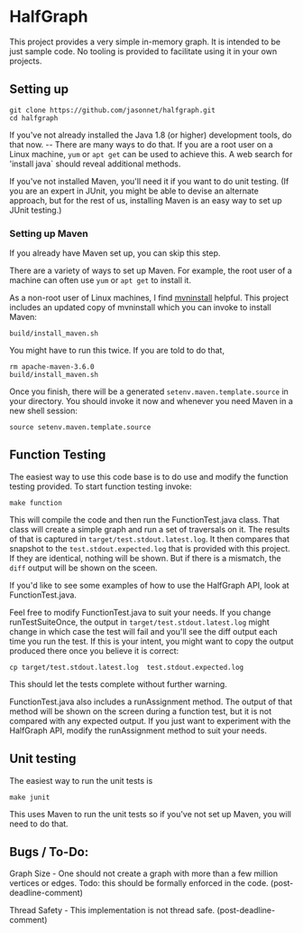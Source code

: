 # HalfGraph

This project provides a very simple in-memory graph. It is 
intended to be just sample code.  No tooling is provided to 
facilitate using it in your own projects.


## Setting up

```
git clone https://github.com/jasonnet/halfgraph.git
cd halfgraph
```    

If you've not already installed the Java 1.8 (or higher)
development tools, do that now.   -- There are many ways to 
do that.  If you are a root user on a Linux machine, `yum` or 
`apt get` can be used to achieve this.  A web search for 
'install java` should reveal additional methods.


If you've not installed Maven, you'll need it if you want
to do unit testing.  (If you are an expert in JUnit, you 
might be able to devise an alternate approach, but for the
rest of us, installing Maven is an easy way to set up 
JUnit testing.)

### Setting up Maven
If you already have Maven set up, you can skip this step.

There are a variety of ways to set up Maven.  For example, 
the root user of a machine can often use `yum` or `apt get` 
to install it.

As a non-root user of Linux machines, I find 
[mvninstall](https://github.com/jasonnet/mvninstall) helpful.
This project includes an updated copy of mvninstall which you can
invoke to install Maven:

```
build/install_maven.sh
```

You might have to run this twice.   If you are told to do that,
```
rm apache-maven-3.6.0
build/install_maven.sh
```

Once you finish, there will be a generated `setenv.maven.template.source` in 
your directory.  You should invoke it now and whenever you need Maven in a 
new shell session:

```
source setenv.maven.template.source
```

## Function Testing

The easiest way to use this code base is to do use and modify the function 
testing provided.  To start function testing invoke:

```
make function
```

This will compile the code and then run the FunctionTest.java class.   That 
class will create a simple graph and run a set of traversals on it.  The 
results of that is captured in `target/test.stdout.latest.log`.  It then 
compares that snapshot to the `test.stdout.expected.log` that is provided 
with this project.  If they are identical, nothing will be shown.   But 
if there is a mismatch, the `diff` output will be shown on the sceen.

If you'd like to see some examples of how to use the HalfGraph API, look at 
FunctionTest.java.

Feel free to modify FunctionTest.java to suit your needs.   If you change 
runTestSuiteOnce, the output in `target/test.stdout.latest.log` might change 
in which case the test will fail and you'll see the diff output each time you
run the test.  If this is your intent, you might want to copy the output 
produced there once you believe it is correct:
```
cp target/test.stdout.latest.log  test.stdout.expected.log
```
This should let the tests complete without further warning.

FunctionTest.java also includes a runAssignment method.  The output of that 
method will be shown on the screen during a function test, but it is not 
compared with any expected output.   If you just want to experiment with the 
HalfGraph API, modify the runAssignment method to suit your needs.

## Unit testing

The easiest way to run the unit tests is 

```
make junit
```

This uses Maven to run the unit tests so if you've not set up Maven, you will 
need to do that.

## Bugs / To-Do:

Graph Size - One should not create a graph with more than a few million 
vertices or edges.  Todo: this should be formally enforced in the code.
(post-deadline-comment)

Thread Safety - This implementation is not thread safe. (post-deadline-comment)



